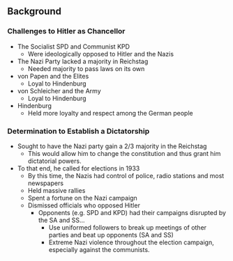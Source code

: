 ## Background


### Challenges to Hitler as Chancellor


- The Socialist SPD and Communist KPD
    - Were ideologically opposed to Hitler and the Nazis
- The Nazi Party lacked a majority in Reichstag
    - Needed majority to pass laws on its own
- von Papen and the Elites
    - Loyal to Hindenburg
- von Schleicher and the Army
    - Loyal to Hindenburg
- Hindenburg
    - Held more loyalty and respect among the German people

### Determination to Establish a Dictatorship


- Sought to have the Nazi party gain a 2/3 majority in the Reichstag
    - This would allow him to change the constitution and thus grant him dictatorial powers.
- To that end, he called for elections in 1933
    - By this time, the Nazis had control of police, radio stations and most newspapers
    - Held massive rallies
    - Spent a fortune on the Nazi campaign
    - Dismissed officials who opposed Hitler
        - Opponents (e.g. SPD and KPD) had their campaigns disrupted by the SA and SS…
            - Use uniformed followers to break up meetings of other parties and beat up opponents (SA and SS)
            - Extreme Nazi violence throughout the election campaign, especially against the communists.

